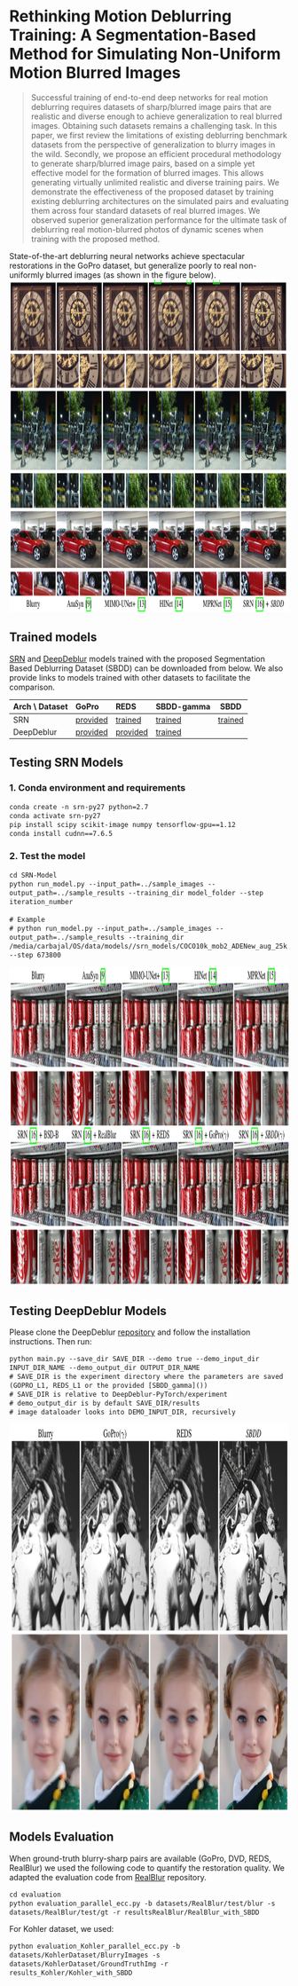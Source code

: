 # Rethinking Motion Deblurring Training: A Segmentation-Based Method for Simulating Non-Uniform Motion Blurred Images

> Successful training of end-to-end deep networks for real motion deblurring requires datasets of sharp/blurred image pairs that are realistic and diverse enough to achieve generalization to real blurred images. Obtaining such datasets remains a challenging task. In this paper, we first review the limitations of existing deblurring benchmark datasets from the perspective of generalization to blurry images in the wild. Secondly, we propose an efficient procedural methodology to generate sharp/blurred image pairs, based on a simple yet effective model for the formation of blurred images. This allows generating virtually unlimited realistic and diverse training pairs. We demonstrate the effectiveness of the proposed dataset by training existing deblurring architectures on the simulated pairs and evaluating them across four standard datasets of real blurred images. We observed superior generalization performance for the ultimate task of deblurring real motion-blurred photos of dynamic scenes when training with the proposed method.

State-of-the-art deblurring neural networks achieve spectacular restorations in the GoPro dataset, but generalize poorly to real non-uniformly
blurred images (as shown in the figure below).            
<img src="figs/motivation.png"  height=600 width=1200 alt="SRN Results when trained with SBDD  ">   

## Trained models

[SRN](https://github.com/jiangsutx/SRN-Deblur) and [DeepDeblur](https://github.com/SeungjunNah/DeepDeblur-PyTorch) models trained with the proposed Segmentation Based Deblurring Dataset (SBDD) can be downloaded from below. We also provide links to models trained with other datasets to facilitate the comparison.   

| Arch \ Dataset |   GoPro |  REDS  |   SBDD-gamma  | SBDD  |          
|-------|:---------------------|:--------------------|---------------------|-------------|         
| SRN   | [provided](https://iie.fing.edu.uy/~carbajal/SBDD_data/SBDD_models/srn-models/GoPro_color.zip) | [trained](https://iie.fing.edu.uy/~carbajal/SBDD_data/SBDD_models/srn-models/REDS_color.zip) | [trained](https://iie.fing.edu.uy/~carbajal/SBDD_data/SBDD_models/srn-models/SRN-SBDD_gamma.zip) | [trained](https://iie.fing.edu.uy/~carbajal/SBDD_data/SBDD_models/srn-models/SRN-SBDD.zip)  |    
| DeepDeblur |[provided](https://drive.google.com/file/d/1AfZhyUXEA8_UdZco9EdtpWjTBAb8BbWv/view?usp=sharing)| [provided](https://drive.google.com/file/d/1UwFNXnGBz2rCBxhvq2gKt9Uhj5FeEsa4/view?usp=sharing) | [trained](https://iie.fing.edu.uy/~carbajal/SBDD_data/SBDD_models/deep-deblur-models/SBDD_gamma.zip)  |    |      

## Testing SRN Models

### 1. Conda environment and requirements
```
conda create -n srn-py27 python=2.7
conda activate srn-py27
pip install scipy scikit-image numpy tensorflow-gpu==1.12
conda install cudnn==7.6.5
```

### 2. Test the model

```
cd SRN-Model
python run_model.py --input_path=../sample_images --output_path=../sample_results --training_dir model_folder --step iteration_number

# Example
# python run_model.py --input_path=../sample_images --output_path=../sample_results --training_dir  /media/carbajal/OS/data/models//srn_models/COCO10k_mob2_ADENew_aug_25k --step 673800
```

<img src="figs/srn.png"  height=575 width=1200 alt="SRN Results when trained with SBDD  ">   


## Testing DeepDeblur Models

Please clone the DeepDeblur [repository](https://github.com/SeungjunNah/DeepDeblur-PyTorch) and follow the installation instructions. Then run:

```
python main.py --save_dir SAVE_DIR --demo true --demo_input_dir INPUT_DIR_NAME --demo_output_dir OUTPUT_DIR_NAME
# SAVE_DIR is the experiment directory where the parameters are saved (GOPRO_L1, REDS_L1 or the provided [SBDD_gamma]())
# SAVE_DIR is relative to DeepDeblur-PyTorch/experiment
# demo_output_dir is by default SAVE_DIR/results
# image dataloader looks into DEMO_INPUT_DIR, recursively
```

<img src="figs/deep_deblur.png"  height=700 width=980 alt="DeepDeblur results when trained with SBDD ($\gamma$) ">  


## Models Evaluation


When ground-truth blurry-sharp pairs are available (GoPro, DVD, REDS, RealBlur) we used the following code to quantify the restoration quality. We adapted the evaluation code from [RealBlur](https://github.com/rimchang/RealBlur)  repository.

```
cd evaluation
python evaluation_parallel_ecc.py -b datasets/RealBlur/test/blur -s datasets/RealBlur/test/gt -r resultsRealBlur/RealBlur_with_SBDD
```

For Kohler dataset, we used: 

```
python evaluation_Kohler_parallel_ecc.py -b datasets/KohlerDataset/BlurryImages -s datasets/KohlerDataset/GroundTruthImg -r results_Kohler/Kohler_with_SBDD
```
